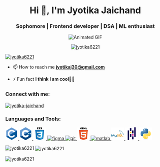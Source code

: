 
<h1 align="center">Hi 👋, I'm Jyotika Jaichand</h1>
<h3 align="center">Sophomore | Frontend developer | DSA | ML enthusiast</h3>
<div align="center">
  <img width="400" src="https://media4.giphy.com/media/L1R1tvI9svkIWwpVYr/giphy.gif?cid=ecf05e47i1ri9csq3dh8rtctmf2nlbrcvqhqzbhhizxmd1ul&ep=v1_gifs_search&rid=giphy.gif&ct=g" alt="Animated GIF" />
</div>

<p align="center"> <img src="https://komarev.com/ghpvc/?username=jyotika6221&label=Profile%20views&color=0e75b6&style=flat" alt="jyotika6221" /> </p>


<p align="left"> <a href="https://github.com/ryo-ma/github-profile-trophy"><img src="https://github-profile-trophy.vercel.app/?username=jyotika6221" alt="jyotika6221" /></a> </p>

- 📫 How to reach me **jyotikaj30@gmail.com**

- ⚡ Fun fact **I think I am cool🤷‍♀️**

<h3 align="left">Connect with me:</h3>
<p align="left">
<a href="https://linkedin.com/in/jyotika-jaichand" target="blank"><img align="center" src="https://raw.githubusercontent.com/rahuldkjain/github-profile-readme-generator/master/src/images/icons/Social/linked-in-alt.svg" alt="jyotika-jaichand" height="30" width="40" /></a>
</p>

<h3 align="left">Languages and Tools:</h3>
<p align="left"> <a href="https://www.cprogramming.com/" target="_blank" rel="noreferrer"> <img src="https://raw.githubusercontent.com/devicons/devicon/master/icons/c/c-original.svg" alt="c" width="40" height="40"/> </a> <a href="https://www.w3schools.com/cpp/" target="_blank" rel="noreferrer"> <img src="https://raw.githubusercontent.com/devicons/devicon/master/icons/cplusplus/cplusplus-original.svg" alt="cplusplus" width="40" height="40"/> </a> <a href="https://www.w3schools.com/css/" target="_blank" rel="noreferrer"> <img src="https://raw.githubusercontent.com/devicons/devicon/master/icons/css3/css3-original-wordmark.svg" alt="css3" width="40" height="40"/> </a> <a href="https://www.figma.com/" target="_blank" rel="noreferrer"> <img src="https://www.vectorlogo.zone/logos/figma/figma-icon.svg" alt="figma" width="40" height="40"/> </a> <a href="https://git-scm.com/" target="_blank" rel="noreferrer"> <img src="https://www.vectorlogo.zone/logos/git-scm/git-scm-icon.svg" alt="git" width="40" height="40"/> </a> <a href="https://www.w3.org/html/" target="_blank" rel="noreferrer"> <img src="https://raw.githubusercontent.com/devicons/devicon/master/icons/html5/html5-original-wordmark.svg" alt="html5" width="40" height="40"/> </a> <a href="https://www.mathworks.com/" target="_blank" rel="noreferrer"> <img src="https://upload.wikimedia.org/wikipedia/commons/2/21/Matlab_Logo.png" alt="matlab" width="40" height="40"/> </a> <a href="https://www.mysql.com/" target="_blank" rel="noreferrer"> <img src="https://raw.githubusercontent.com/devicons/devicon/master/icons/mysql/mysql-original-wordmark.svg" alt="mysql" width="40" height="40"/> </a> <a href="https://pandas.pydata.org/" target="_blank" rel="noreferrer"> <img src="https://raw.githubusercontent.com/devicons/devicon/2ae2a900d2f041da66e950e4d48052658d850630/icons/pandas/pandas-original.svg" alt="pandas" width="40" height="40"/> </a> <a href="https://www.python.org" target="_blank" rel="noreferrer"> <img src="https://raw.githubusercontent.com/devicons/devicon/master/icons/python/python-original.svg" alt="python" width="40" height="40"/> </a> </p>

<p><img align="left" src="https://github-readme-stats.vercel.app/api/top-langs?username=jyotika6221&show_icons=true&locale=en&layout=compact" alt="jyotika6221" /></p>

<p>&nbsp;<img align="center" src="https://github-readme-stats.vercel.app/api?username=jyotika6221&show_icons=true&locale=en" alt="jyotika6221" /></p>

<p><img align="center" src="https://github-readme-streak-stats.herokuapp.com/?user=jyotika6221&" alt="jyotika6221" /></p>
